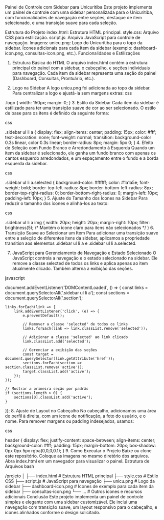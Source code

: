 Painel de Controle com Sidebar para Unicuritiba
Este projeto implementa um painel de controle com uma sidebar personalizada para o Unicuritiba, com funcionalidades de navegação entre seções, destaque de item selecionado, e uma transição suave para cada seleção.

Estrutura do Projeto
index.html: Estrutura HTML principal.
style.css: Arquivo CSS para estilização.
script.js: Arquivo JavaScript para controle de navegação.
Imagens:
unicu.png: Logo do Unicuritiba para o topo da sidebar.
Ícones adicionais para cada item da sidebar (exemplo: dashboard-icon.png, consultas-icon.png, etc.).
Funcionalidades e Estilizações
1. Estrutura Básica do HTML
O arquivo index.html contém a estrutura principal do painel com a sidebar, o cabeçalho, e seções individuais para navegação. Cada item da sidebar representa uma seção do painel (Dashboard, Consultas, Prontuário, etc.).

2. Logo na Sidebar
A logo unicu.png foi adicionada ao topo da sidebar.
Para centralizar a logo e ajustá-la sem margens extras:
css

.logo {
    width: 150px;
    margin: 0;
}
3. Estilo da Sidebar
Cada item da sidebar é estilizado para ter uma transição suave de cor ao ser selecionado. O estilo de base para os itens é definido da seguinte forma:

css

.sidebar ul li a {
    display: flex;
    align-items: center;
    padding: 15px;
    color: #fff;
    text-decoration: none;
    font-weight: normal;
    transition: background-color 0.3s linear, color 0.3s linear;
    border-radius: 8px;
    margin: 5px 0;
}
4. Efeito de Seleção com Fundo Branco e Arredondamento à Esquerda
Quando um item da sidebar é selecionado, ele ganha um fundo branco com apenas os cantos esquerdo arredondados, e um espaçamento entre o fundo e a borda esquerda da sidebar.

css

.sidebar ul li a.selected {
    background-color: #ffffff;
    color: #1a1a5e;
    font-weight: bold;
    border-top-left-radius: 8px;
    border-bottom-left-radius: 8px;
    border-top-right-radius: 0;
    border-bottom-right-radius: 0;
    margin-left: 10px;
    padding-left: 10px;
}
5. Ajuste do Tamanho dos Ícones na Sidebar
Para reduzir o tamanho dos ícones e alinhá-los ao texto:

css

.sidebar ul li a img {
    width: 20px;
    height: 20px;
    margin-right: 10px;
    filter: brightness(5); /* Mantém o ícone claro para itens não selecionados */
}
6. Transição Suave ao Selecionar um Item
Para adicionar uma transição suave entre a seleção de diferentes itens da sidebar, aplicamos a propriedade transition aos elementos .sidebar ul li a e .sidebar ul li a.selected.

7. JavaScript para Gerenciamento de Navegação e Estado Selecionado
O JavaScript controla a navegação e o estado selecionado na sidebar. Ele remove a classe selected de todos os links e aplica apenas ao item atualmente clicado. Também alterna a exibição das seções.

javascript

document.addEventListener('DOMContentLoaded', () => {
    const links = document.querySelectorAll('.sidebar ul li a');
    const sections = document.querySelectorAll('.section');

    links.forEach(link => {
        link.addEventListener('click', (e) => {
            e.preventDefault();

            // Remover a classe 'selected' de todos os links
            links.forEach(link => link.classList.remove('selected'));

            // Adicionar a classe 'selected' ao link clicado
            link.classList.add('selected');

            // Gerenciar a exibição das seções
            const target = document.querySelector(link.getAttribute('href'));
            sections.forEach(section => section.classList.remove('active'));
            target.classList.add('active');
        });
    });

    // Mostrar a primeira seção por padrão
    if (sections.length > 0) {
        sections[0].classList.add('active');
    }
});
8. Ajuste de Layout no Cabeçalho
No cabeçalho, adicionamos uma área de perfil à direita, com um ícone de notificação, a foto do usuário, e o nome. Para remover margens ou padding indesejados, usamos:

css

header {
    display: flex;
    justify-content: space-between;
    align-items: center;
    background-color: #fff;
    padding: 15px;
    margin-bottom: 20px;
    box-shadow: 0px 0px 5px rgba(0,0,0,0.1);
}
9. Como Executar o Projeto
Baixe ou clone este repositório.
Coloque as imagens no mesmo diretório dos arquivos.
Abra index.html em um navegador para visualizar o painel.
Estrutura de Arquivos
bash

/projeto
│
├── index.html          # Estrutura HTML principal
├── style.css           # Estilo CSS
├── script.js           # JavaScript para navegação
├── unicu.png           # Logo da sidebar
├── dashboard-icon.png  # Ícones de exemplo para cada item da sidebar
├── consultas-icon.png
└── ...                 # Outros ícones e recursos adicionais
Conclusão
Este projeto implementa um painel de controle simples e elegante com uma sidebar customizável. Ele inclui uma navegação com transição suave, um layout responsivo para o cabeçalho, e ícones alinhados conforme o design solicitado.